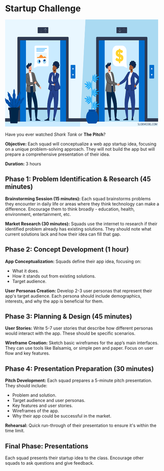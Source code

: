 # Startup Challenge

<img src="pitch.png" width="500" height="350">

Have you ever watched _Shark Tank_ or **The Pitch**?

**Objective:** Each squad will conceptualize a web app startup idea, focusing on a unique problem-solving approach. They will not build the app but will prepare a comprehensive presentation of their idea.

**Duration:** 3 hours

## Phase 1: Problem Identification & Research (45 minutes)

**Brainstorming Session (15 minutes):** Each squad brainstorms problems they encounter in daily life or areas where they think technology can make a difference. Encourage them to think broadly - education, health, environment, entertainment, etc.

**Market Research (30 minutes):** Squads use the internet to research if their identified problem already has existing solutions. They should note what current solutions lack and how their idea can fill that gap.

## Phase 2: Concept Development (1 hour)

**App Conceptualization:** Squads define their app idea, focusing on:

- What it does.
- How it stands out from existing solutions.
- Target audience.

**User Personas Creation:** Develop 2-3 user personas that represent their app's target audience. Each persona should include demographics, interests, and why the app is beneficial for them.

## Phase 3: Planning & Design (45 minutes)

**User Stories:** Write 5-7 user stories that describe how different personas would interact with the app. These should be specific scenarios.

**Wireframe Creation:** Sketch basic wireframes for the app’s main interfaces. They can use tools like Balsamiq, or simple pen and paper. Focus on user flow and key features.

## Phase 4: Presentation Preparation (30 minutes)

**Pitch Development:** Each squad prepares a 5-minute pitch presentation. They should include:

- Problem and solution.
- Target audience and user personas.
- Key features and user stories.
- Wireframes of the app.
- Why their app could be successful in the market.

**Rehearsal:** Quick run-through of their presentation to ensure it's within the time limit.

## Final Phase: Presentations

Each squad presents their startup idea to the class.
Encourage other squads to ask questions and give feedback.
